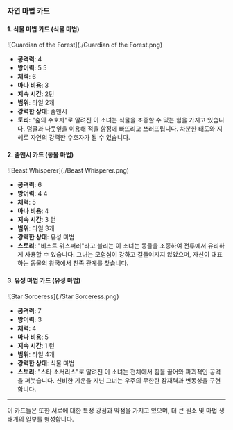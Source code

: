 ### 자연 마법 카드 

#### 1. 식물 마법 카드 (식물 마법)
 ![Guardian of the Forest](./Guardian of the Forest.png)

- **공격력**: 4
- **방어력**: 5 5
- **체력**: 6
- **마나 비용**: 3
- **지속 시간**: 2턴
- **범위**: 타일 2개
- **강력한 상대**: 줌맨시
- **토리**: "숲의 수호자"로 알려진 이 소녀는 식물을 조종할 수 있는 힘을 가지고 있습니다. 덩굴과 나뭇잎을 이용해 적을 함정에 빠뜨리고 쓰러뜨립니다. 차분한 태도와 지혜로 자연의 강력한 수호자가 될 수 있습니다.

#### 2. 줌맨시 카드 (동물 마법)
 ![Beast Whisperer](./Beast Whisperer.png)

- **공격력**: 6
- **방어력**: 4 4
- **체력**: 5
- **마나 비용**: 4
- **지속 시간**: 3 턴
- **범위**: 타일 3개
- **강력한 상대**: 유성 마법
- **스토리**: "비스트 위스퍼러"라고 불리는 이 소녀는 동물을 조종하여 전투에서 유리하게 사용할 수 있습니다. 그녀는 모험심이 강하고 길들여지지 않았으며, 자신이 대표하는 동물의 왕국에서 친족 관계를 찾습니다.

#### 3. 유성 마법 카드 (유성 마법)
 ![Star Sorceress](./Star Sorceress.png)

- **공격력**: 7
- **방어력**: 3
- **체력**: 4
- **마나 비용**: 5
- **지속 시간**: 1 턴
- **범위**: 타일 4개
- **강력한 상대**: 식물 마법
- **스토리**: "스타 소서리스"로 알려진 이 소녀는 천체에서 힘을 끌어와 파괴적인 공격을 퍼붓습니다. 신비한 기운을 지닌 그녀는 우주의 무한한 잠재력과 변동성을 구현합니다.

---

이 카드들은 또한 서로에 대한 특정 강점과 약점을 가지고 있으며, 더 큰 원소 및 마법 생태계의 일부를 형성합니다.